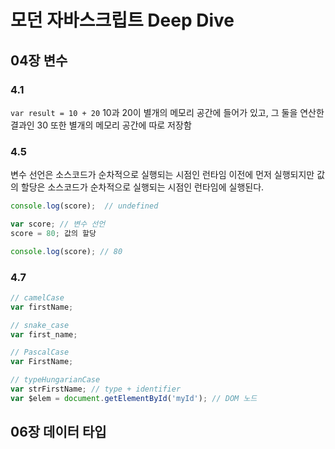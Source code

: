 # 모던 자바스크립트 Deep Dive

## 04장 변수

### 4.1

`var result = 10 + 20`
10과 20이 별개의 메모리 공간에 들어가 있고, 그 둘을 연산한 결과인 30 또한 별개의 메모리 공간에 따로 저장함

### 4.5

변수 선언은 소스코드가 순차적으로 실행되는 시점인 런타임 이전에 먼저 실행되지만 값의 할당은 소스코드가 순차적으로 실행되는 시점인 런타임에 실행된다.

```js
console.log(score);  // undefined

var score; // 변수 선언
score = 80; 값의 할당

console.log(score); // 80
```

### 4.7

```js
// camelCase
var firstName;

// snake_case
var first_name;

// PascalCase
var FirstName;

// typeHungarianCase
var strFirstName; // type + identifier
var $elem = document.getElementById('myId'); // DOM 노드
```

## 06장 데이터 타입
